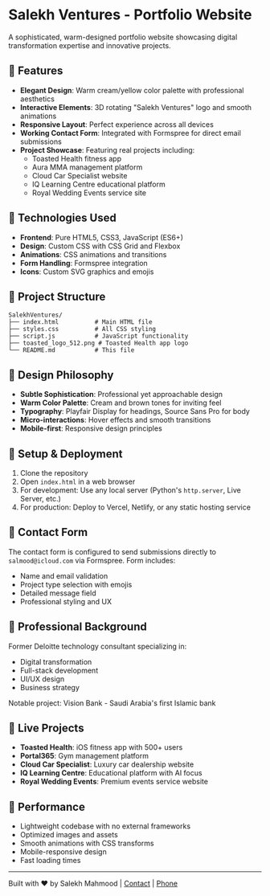 # Salekh Ventures - Portfolio Website

A sophisticated, warm-designed portfolio website showcasing digital transformation expertise and innovative projects.

## 🌟 Features

- **Elegant Design**: Warm cream/yellow color palette with professional aesthetics
- **Interactive Elements**: 3D rotating "Salekh Ventures" logo and smooth animations
- **Responsive Layout**: Perfect experience across all devices
- **Working Contact Form**: Integrated with Formspree for direct email submissions
- **Project Showcase**: Featuring real projects including:
  - Toasted Health fitness app
  - Aura MMA management platform
  - Cloud Car Specialist website
  - IQ Learning Centre educational platform
  - Royal Wedding Events service site

## 🚀 Technologies Used

- **Frontend**: Pure HTML5, CSS3, JavaScript (ES6+)
- **Design**: Custom CSS with CSS Grid and Flexbox
- **Animations**: CSS animations and transitions
- **Form Handling**: Formspree integration
- **Icons**: Custom SVG graphics and emojis

## 📂 Project Structure

```
SalekhVentures/
├── index.html          # Main HTML file
├── styles.css          # All CSS styling
├── script.js           # JavaScript functionality
├── toasted_logo_512.png # Toasted Health app logo
└── README.md           # This file
```

## 🎨 Design Philosophy

- **Subtle Sophistication**: Professional yet approachable design
- **Warm Color Palette**: Cream and brown tones for inviting feel
- **Typography**: Playfair Display for headings, Source Sans Pro for body
- **Micro-interactions**: Hover effects and smooth transitions
- **Mobile-first**: Responsive design principles

## 🔧 Setup & Deployment

1. Clone the repository
2. Open `index.html` in a web browser
3. For development: Use any local server (Python's `http.server`, Live Server, etc.)
4. For production: Deploy to Vercel, Netlify, or any static hosting service

## 📧 Contact Form

The contact form is configured to send submissions directly to `salmood@icloud.com` via Formspree. Form includes:

- Name and email validation
- Project type selection with emojis
- Detailed message field
- Professional styling and UX

## 🎯 Professional Background

Former Deloitte technology consultant specializing in:
- Digital transformation
- Full-stack development
- UI/UX design
- Business strategy

Notable project: Vision Bank - Saudi Arabia's first Islamic bank

## 📱 Live Projects

- **Toasted Health**: iOS fitness app with 500+ users
- **Portal365**: Gym management platform
- **Cloud Car Specialist**: Luxury car dealership website
- **IQ Learning Centre**: Educational platform with AI focus
- **Royal Wedding Events**: Premium events service website

## 🚀 Performance

- Lightweight codebase with no external frameworks
- Optimized images and assets
- Smooth animations with CSS transforms
- Mobile-responsive design
- Fast loading times

---

Built with ❤️ by Salekh Mahmood | [Contact](mailto:salmood@icloud.com) | [Phone](tel:+447383547801)
